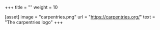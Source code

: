 +++
title = ""
weight = 10

[asset]
  image = "carpentries.png"
  url = "https://carpentries.org/"
  text = "The carpentries logo"
+++
